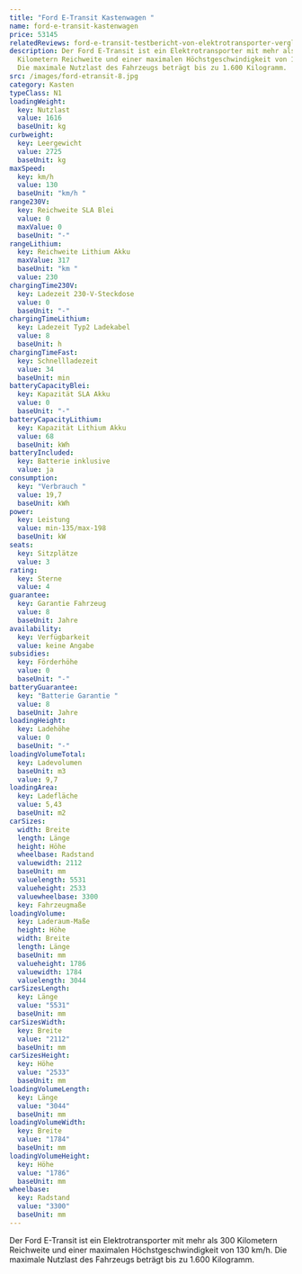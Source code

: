```yaml
---
title: "Ford E-Transit Kastenwagen "
name: ford-e-transit-kastenwagen
price: 53145
relatedReviews: ford-e-transit-testbericht-von-elektrotransporter-vergleich
description: Der Ford E-Transit ist ein Elektrotransporter mit mehr als 300
  Kilometern Reichweite und einer maximalen Höchstgeschwindigkeit von 130 km/h.
  Die maximale Nutzlast des Fahrzeugs beträgt bis zu 1.600 Kilogramm.
src: /images/ford-etransit-8.jpg
category: Kasten
typeClass: N1
loadingWeight:
  key: Nutzlast
  value: 1616
  baseUnit: kg
curbweight:
  key: Leergewicht
  value: 2725
  baseUnit: kg
maxSpeed:
  key: km/h
  value: 130
  baseUnit: "km/h "
range230V:
  key: Reichweite SLA Blei
  value: 0
  maxValue: 0
  baseUnit: "-"
rangeLithium:
  key: Reichweite Lithium Akku
  maxValue: 317
  baseUnit: "km "
  value: 230
chargingTime230V:
  key: Ladezeit 230-V-Steckdose
  value: 0
  baseUnit: "-"
chargingTimeLithium:
  key: Ladezeit Typ2 Ladekabel
  value: 8
  baseUnit: h
chargingTimeFast:
  key: Schnellladezeit
  value: 34
  baseUnit: min
batteryCapacityBlei:
  key: Kapazität SLA Akku
  value: 0
  baseUnit: "-"
batteryCapacityLithium:
  key: Kapazität Lithium Akku
  value: 68
  baseUnit: kWh
batteryIncluded:
  key: Batterie inklusive
  value: ja
consumption:
  key: "Verbrauch "
  value: 19,7
  baseUnit: kWh
power:
  key: Leistung
  value: min-135/max-198
  baseUnit: kW
seats:
  key: Sitzplätze
  value: 3
rating:
  key: Sterne
  value: 4
guarantee:
  key: Garantie Fahrzeug
  value: 8
  baseUnit: Jahre
availability:
  key: Verfügbarkeit
  value: keine Angabe
subsidies:
  key: Förderhöhe
  value: 0
  baseUnit: "-"
batteryGuarantee:
  key: "Batterie Garantie "
  value: 8
  baseUnit: Jahre
loadingHeight:
  key: Ladehöhe
  value: 0
  baseUnit: "-"
loadingVolumeTotal:
  key: Ladevolumen
  baseUnit: m3
  value: 9,7
loadingArea:
  key: Ladefläche
  value: 5,43
  baseUnit: m2
carSizes:
  width: Breite
  length: Länge
  height: Höhe
  wheelbase: Radstand
  valuewidth: 2112
  baseUnit: mm
  valuelength: 5531
  valueheight: 2533
  valuewheelbase: 3300
  key: Fahrzeugmaße
loadingVolume:
  key: Laderaum-Maße
  height: Höhe
  width: Breite
  length: Länge
  baseUnit: mm
  valueheight: 1786
  valuewidth: 1784
  valuelength: 3044
carSizesLength:
  key: Länge
  value: "5531"
  baseUnit: mm
carSizesWidth:
  key: Breite
  value: "2112"
  baseUnit: mm
carSizesHeight:
  key: Höhe
  value: "2533"
  baseUnit: mm
loadingVolumeLength:
  key: Länge
  value: "3044"
  baseUnit: mm
loadingVolumeWidth:
  key: Breite
  value: "1784"
  baseUnit: mm
loadingVolumeHeight:
  key: Höhe
  value: "1786"
  baseUnit: mm
wheelbase:
  key: Radstand
  value: "3300"
  baseUnit: mm
---
```

Der Ford E-Transit ist ein Elektrotransporter mit mehr als 300 Kilometern Reichweite und einer maximalen Höchstgeschwindigkeit von 130 km/h. Die maximale Nutzlast des Fahrzeugs beträgt bis zu 1.600 Kilogramm.